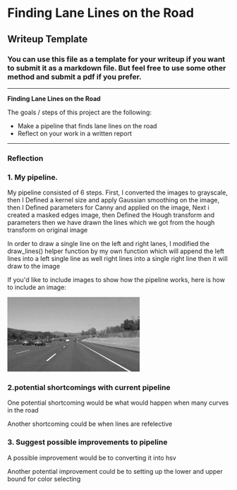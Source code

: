# **Finding Lane Lines on the Road** 

## Writeup Template

### You can use this file as a template for your writeup if you want to submit it as a markdown file. But feel free to use some other method and submit a pdf if you prefer.

---

**Finding Lane Lines on the Road**

The goals / steps of this project are the following:
* Make a pipeline that finds lane lines on the road
* Reflect on your work in a written report


[//]: # (Image References)

[image1]: ./examples/grayscale.jpg "Grayscale"

---

### Reflection

### 1. My pipeline.

My pipeline consisted of 6 steps. First, I converted the images to grayscale, 
then I Defined a kernel size and apply Gaussian smoothing on the image,
then I Defined parameters for Canny and applied  on the image,
Next i created a masked edges image,
then Defined the Hough transform and parameters
then we have drawn the lines which we got from the hough transform on original image
 
In order to draw a single line on the left and right lanes, I modified the draw_lines() helper function by my own function which will
append the left lines into a left single line as well right lines into a single right line then it will draw to the image

If you'd like to include images to show how the pipeline works, here is how to include an image: 

![alt text][image1]


### 2.potential shortcomings with current pipeline


One potential shortcoming would be what would happen when many curves in the road 

Another shortcoming could be when lines are refelective  


### 3. Suggest possible improvements to pipeline

A possible improvement would be to converting it into hsv

Another potential improvement could be to setting up the lower and upper bound for color selecting
